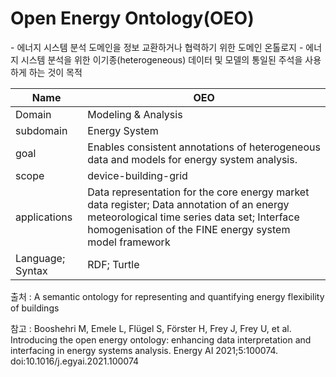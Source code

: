 # Open Energy Ontology(OEO)

&#45; 에너지 시스템 분석 도메인을 정보 교환하거나 협력하기 위한 도메인 온톨로지
&#45; 에너지 시스템 분석을 위한 이기종(heterogeneous) 데이터 및 모델의 통일된 주석을 사용하게 하는 것이 목적 

| Name         |  OEO   |
| ------------ | --- |
| Domain       | Modeling & Analysis    |
| subdomain    | Energy System    |
| goal         | Enables consistent annotations of heterogeneous data and models for energy system analysis.    |
| scope        |device-building-grid     |
| applications |Data representation for the core energy market data register; Data annotation of an energy meteorological time series data set; Interface homogenisation of the FINE energy system model framework     |
| Language; Syntax             |  RDF; Turtle   |

출처 :  A semantic ontology for representing and quantifying energy flexibility of buildings

참고 : Booshehri M, Emele L, Flügel S, Förster H, Frey J, Frey U, et al. Introducing the open energy ontology: enhancing data interpretation and interfacing in energy systems analysis. Energy AI 2021;5:100074. doi:10.1016/j.egyai.2021.100074